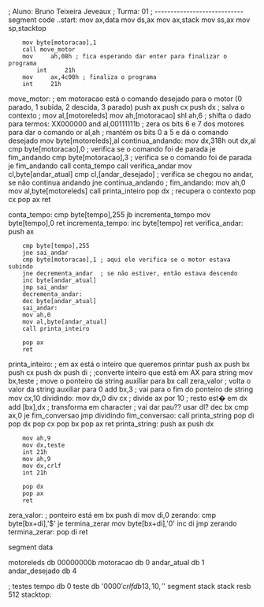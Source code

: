 ; Aluno: Bruno Teixeira Jeveaux
; Turma: 01
; ----------------------------
segment code
..start:
    		mov 		ax,data
    		mov 		ds,ax
    		mov 		ax,stack
    		mov 		ss,ax
    		mov 		sp,stacktop

        mov byte[motoracao],1
        call move_motor
        mov    	ah,08h ; fica esperando dar enter para finalizar o programa
		    int     21h
        mov     ax,4c00h ; finaliza o programa
      	int     21h

move_motor: ; em motoracao está o comando desejado para o motor (0 parado, 1 subida, 2 descida, 3 parado)
        push ax
        push cx
        push dx ; salva o contexto
        ;
        mov al,[motoreleds]
        mov ah,[motoracao]
        shl ah,6         ; shifta o dado para termos: XX000000
        and al,00111111b ; zera os bits 6 e 7 dos motores para dar o comando
        or al,ah ; mantém os bits 0 a 5 e dá o comando desejado
        mov byte[motoreleds],al
        continua_andando:
                mov dx,318h
                out dx,al
                cmp byte[motoracao],0         ; verifica se o comando foi de parada
                je fim_andando
                cmp byte[motoracao],3         ; verifica se o comando foi de parada
                je fim_andando
                call conta_tempo
                call verifica_andar
                mov cl,byte[andar_atual]
                cmp cl,[andar_desejado] ; verifica se chegou no andar, se não continua andando
                jne continua_andando
                ;
        fim_andando:
        mov ah,0
        mov al,byte[motoreleds]
        call printa_inteiro
        pop dx ; recupera o contexto
        pop cx
        pop ax
        ret

conta_tempo:
        cmp byte[tempo],255
        jb incrementa_tempo
        mov byte[tempo],0
        ret
        incrementa_tempo:
        inc byte[tempo]
        ret
verifica_andar:
        push ax

        cmp byte[tempo],255
        jne sai_andar
        cmp byte[motoracao],1 ; aqui ele verifica se o motor estava subindo
        jne decrementa_andar  ; se não estiver, então estava descendo
        inc byte[andar_atual]
        jmp sai_andar
        decrementa_andar:
        dec byte[andar_atual]
        sai_andar:
        mov ah,0
        mov al,byte[andar_atual]
        call printa_inteiro

        pop ax
        ret

printa_inteiro: ; em ax está o inteiro que queremos printar
        push ax
        push bx
        push cx
        push dx
        push di
        ;
        ;converte inteiro que está em AX para string
    		mov bx,teste ; move o ponteiro da string auxiliar para bx
    		call zera_valor ; volta o valor da string auxiliar para 0
    		add bx,3 ; vai para o fim do ponteiro de string
    		mov cx,10
    dividindo:
    		mov dx,0
    		div cx ; divide ax por 10
    		; resto est� em dx
    		add [bx],dx ; transforma em character ; vai dar pau?? usar dl?
    		dec bx
    		cmp ax,0
    		je fim_conversao
    		jmp dividindo
    fim_conversao:
        call printa_string
        pop di
        pop dx
        pop cx
        pop bx
        pop ax
        ret
printa_string:
        push ax
        push dx

        mov ah,9
        mov dx,teste
        int 21h
        mov ah,9
        mov dx,crlf
        int 21h

        pop dx
        pop ax
        ret
zera_valor: ; ponteiro está em bx
    		push di
    		mov di,0
    	zerando:
    		cmp byte[bx+di],'$'
    		je termina_zerar
    		mov byte[bx+di],'0'
    		inc di
    		jmp zerando
    termina_zerar:
    		pop di
    		ret

segment data

motoreleds  db  00000000b
motoracao   db  0
andar_atual db  1
andar_desejado  db  4

; testes
tempo   db    0
teste  db    '0000$'
crlf   db     13,10,'$'
segment stack stack
    		resb 		512
stacktop:
